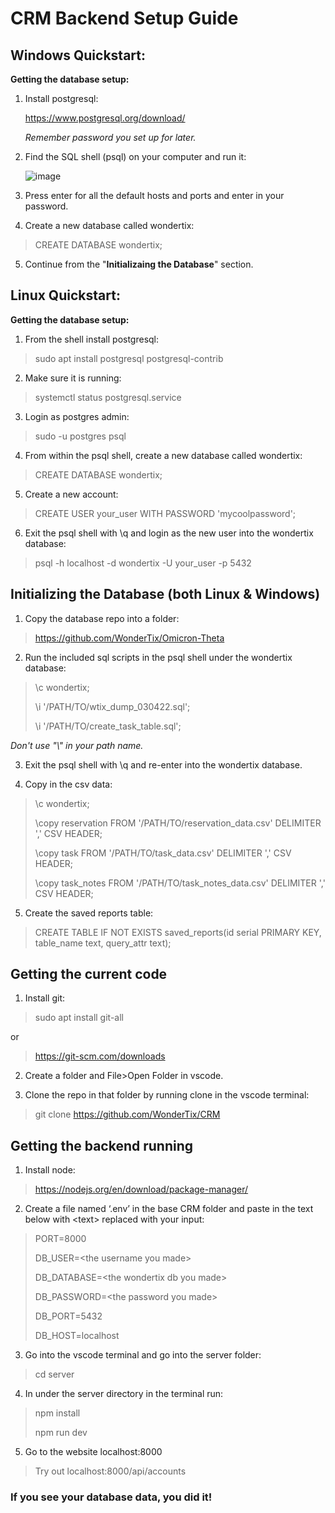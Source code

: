 # CRM Backend Setup Guide

## Windows Quickstart:

**Getting the database setup:**

1. Install postgresql:

    https://www.postgresql.org/download/
    
    *Remember password you set up for later.*

2. Find the SQL shell (psql) on your computer and run it:
    
    ![image](https://user-images.githubusercontent.com/18134813/162672641-aeccb831-d339-4509-9414-742427f4cdfc.png)

3. Press enter for all the default hosts and ports and enter in your password.

4. Create a new database called wondertix:
> CREATE DATABASE wondertix;

5. Continue from the "**Initializaing the Database**" section.

## Linux Quickstart:

**Getting the database setup:**

1. From the shell install postgresql:
> sudo apt install postgresql postgresql-contrib

2. Make sure it is running:
> systemctl status postgresql.service

3. Login as postgres admin:
> sudo -u postgres psql

4. From within the psql shell, create a new database called wondertix:
> CREATE DATABASE wondertix;

5. Create a new account:
> CREATE USER your_user WITH PASSWORD 'mycoolpassword';

6. Exit the psql shell with \q and login as the new user into the wondertix database:
> psql -h localhost -d wondertix -U your_user -p 5432

## Initializing the Database (both Linux & Windows)
1. Copy the database repo into a folder:

> https://github.com/WonderTix/Omicron-Theta

2. Run the included sql scripts in the psql shell under the wondertix database:
> \c wondertix;
> 
> \i '/PATH/TO/wtix_dump_030422.sql';
> 
> \i '/PATH/TO/create_task_table.sql';

*Don't use "\\" in your path name.*

3. Exit the psql shell with \q and re-enter into the wondertix database.

4. Copy in the csv data:
> \c wondertix;
>
> \copy reservation FROM '/PATH/TO/reservation_data.csv' DELIMITER ',' CSV HEADER;
> 
> \copy task FROM '/PATH/TO/task_data.csv' DELIMITER ',' CSV HEADER;
> 
> \copy task_notes FROM '/PATH/TO/task_notes_data.csv' DELIMITER ',' CSV HEADER;

5. Create the saved reports table:
> CREATE TABLE IF NOT EXISTS saved_reports(id serial PRIMARY KEY, table_name text, query_attr text);

## Getting the current code 

1. Install git: 
> sudo apt install git-all

or

> https://git-scm.com/downloads

2. Create a folder and File>Open Folder in vscode.

3. Clone the repo in that folder by running clone in the vscode terminal:
> git clone https://github.com/WonderTix/CRM

## Getting the backend running 

1. Install node:

> https://nodejs.org/en/download/package-manager/

2. Create a file named ‘.env’ in the base CRM folder and paste in the text below with \<text> replaced with your input:

>PORT=8000
>
>DB_USER=\<the username you made>
>
>DB_DATABASE=\<the wondertix db you made>
>
>DB_PASSWORD=\<the password you made>
>
>DB_PORT=5432
>
>DB_HOST=localhost
    
3. Go into the vscode terminal and go into the server folder:
> cd server

4. In under the server directory in the terminal run:
> npm install
> 
> npm run dev
    
5. Go to the website localhost:8000

> Try out localhost:8000/api/accounts

### If you see your database data, you did it!
